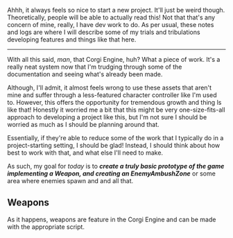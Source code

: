 Ahhh, it always feels so nice to start a new project. It'll just be weird though. Theoretically, people will be able to actually read this! Not that that's any concern of mine, really, I have dev work to do. As per usual, these notes and logs are where I will describe some of my trials and tribulations developing features and things like that here.

---

With all this said, *man*, that Corgi Engine, huh? What a piece of work. It's a really neat system now that I'm trudging through some of the documentation and seeing what's already been made. 

Although, I'll admit, it almost feels wrong to use these assets that aren't mine and suffer through a less-featured character controller like I'm used to. However, this offers the opportunity for tremendous growth and thing ls like that! Honestly it worried me a bit that this might be very one-size-fits-all approach to developing a project like this, but I'm not sure I should be worried as much as I should be planning around that.

Essentially, if they're able to reduce some of the work that I typically do in a project-starting setting, I should be glad! Instead, I should think about how best to work with that, and what else I'll need to make.

As such, my goal for *today* is to ***create a truly basic prototype of the game implementing a Weapon, and creating an EnemyAmbushZone*** or some area where enemies spawn and and all that.

## Weapons
As it happens, weapons are feature in the Corgi Engine and can be made with the appropriate script. 